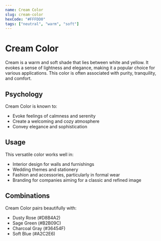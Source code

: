 ```yaml
---
name: Cream Color
slug: cream-color
hexCode: "#FFFDD0"
tags: ["neutral", "warm", "soft"]
---
```


# Cream Color

Cream is a warm and soft shade that lies between white and yellow. It evokes a sense of lightness and elegance, making it a popular choice for various applications. This color is often associated with purity, tranquility, and comfort.

## Psychology

Cream Color is known to:
- Evoke feelings of calmness and serenity
- Create a welcoming and cozy atmosphere
- Convey elegance and sophistication

## Usage

This versatile color works well in:
- Interior design for walls and furnishings
- Wedding themes and stationery
- Fashion and accessories, particularly in formal wear
- Branding for companies aiming for a classic and refined image

## Combinations

Cream Color pairs beautifully with:
- Dusty Rose (#D8B4A2)
- Sage Green (#B2B09C)
- Charcoal Gray (#36454F)
- Soft Blue (#A2C2E6)